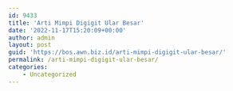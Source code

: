```yaml
---
id: 9433
title: 'Arti Mimpi Digigit Ular Besar'
date: '2022-11-17T15:20:09+00:00'
author: admin
layout: post
guid: 'https://bos.awn.biz.id/arti-mimpi-digigit-ular-besar/'
permalink: /arti-mimpi-digigit-ular-besar/
categories:
    - Uncategorized
---
```


